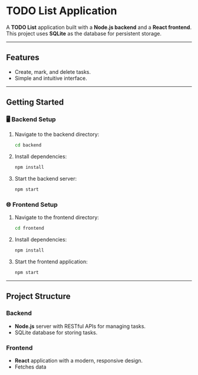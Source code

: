 # TODO List Application

A **TODO List** application built with a **Node.js backend** and a **React frontend**. This project uses **SQLite** as the database for persistent storage.

---

## Features

- Create, mark, and delete tasks.
- Simple and intuitive interface.

---

## Getting Started

### 🖥️ Backend Setup

1. Navigate to the backend directory:
   ```bash
   cd backend
   ```
2. Install dependencies:
   ```bash
   npm install
   ```
3. Start the backend server:
   ```bash
   npm start
   ```

### 🌐 Frontend Setup

1. Navigate to the frontend directory:
   ```bash
   cd frontend
   ```
2. Install dependencies:
   ```bash
   npm install
   ```
3. Start the frontend application:
   ```bash
   npm start
   ```

---

## Project Structure

### Backend
- **Node.js** server with RESTful APIs for managing tasks.
- SQLite database for storing tasks.

### Frontend
- **React** application with a modern, responsive design.
- Fetches data
